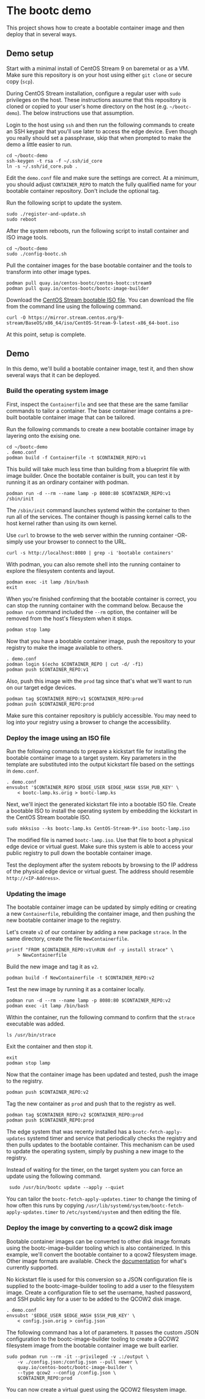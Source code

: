 # The bootc demo
This project shows how to create a bootable container image and then
deploy that in several ways.

## Demo setup
Start with a minimal install of CentOS Stream 9 on baremetal or as a
VM. Make sure this repository is on your host using either `git clone`
or secure copy (`scp`).

During CentOS Stream installation, configure a regular user with
`sudo` privileges on the host. These instructions assume that this
repository is cloned or copied to your user's home directory on the host
(e.g. `~/bootc-demo`). The below instructions use that assumption.

Login to the host using `ssh` and then run the following commands
to create an SSH keypair that you'll use later to access the edge
device. Even though you really should set a passphrase, skip that when
prompted to make the demo a little easier to run.

    cd ~/bootc-demo
    ssh-keygen -t rsa -f ~/.ssh/id_core
    ln -s ~/.ssh/id_core.pub .

Edit the `demo.conf` file and make sure the settings are correct. At a
minimum, you should adjust `CONTAINER_REPO` to match the fully qualified
name for your bootable container repository. Don't include the optional
tag.

Run the following script to update the system.

    sudo ./register-and-update.sh
    sudo reboot

After the system reboots, run the following script to install container
and ISO image tools.

    cd ~/bootc-demo
    sudo ./config-bootc.sh

Pull the container images for the base bootable container and the tools
to transform into other image types.

    podman pull quay.io/centos-bootc/centos-bootc:stream9
    podman pull quay.io/centos-bootc/bootc-image-builder

Download the [CentOS Stream bootable ISO file](https://mirror.stream.centos.org/9-stream/BaseOS/x86_64/iso/CentOS-Stream-9-latest-x86_64-boot.iso).
You can download the file from the command line using the following
command.

    curl -O https://mirror.stream.centos.org/9-stream/BaseOS/x86_64/iso/CentOS-Stream-9-latest-x86_64-boot.iso

At this point, setup is complete.

## Demo
In this demo, we'll build a bootable container image, test it, and then
show several ways that it can be deployed.

### Build the operating system image
First, inspect the `Containerfile` and see that these are the same
familiar commands to tailor a container. The base container image contains
a pre-built bootable container image that can be tailored.

Run the following commands to create a new bootable container image by
layering onto the exising one.

    cd ~/bootc-demo
    . demo.conf
    podman build -f Containerfile -t $CONTAINER_REPO:v1

This build will take much less time than building from a blueprint file
with image builder. Once the bootable container is built, you can test
it by running it as an ordinary container with podman.

    podman run -d --rm --name lamp -p 8080:80 $CONTAINER_REPO:v1 /sbin/init

The `/sbin/init` command launches systemd within the container to then
run all of the services. The container though is passing kernel calls
to the host kernel rather than using its own kernel.

Use `curl` to browse to the web server within the running container -OR-
simply use your browser to connect to the URL.

    curl -s http://localhost:8080 | grep -i 'bootable containers'

With podman, you can also remote shell into the running container to
explore the filesystem contents and layout.

    podman exec -it lamp /bin/bash
    exit

When you're finished confirming that the bootable container is correct,
you can stop the running container with the command below. Because the
`podman run` command included the `--rm` option, the container will be
removed from the host's filesystem when it stops.

    podman stop lamp

Now that you have a bootable container image, push the repository to
your registry to make the image available to others.

    . demo.conf
    podman login $(echo $CONTAINER_REPO | cut -d/ -f1)
    podman push $CONTAINER_REPO:v1

Also, push this image with the `prod` tag since that's what we'll want
to run on our target edge devices.

    podman tag $CONTAINER_REPO:v1 $CONTAINER_REPO:prod
    podman push $CONTAINER_REPO:prod

Make sure this container repository is publicly accessible. You may need
to log into your registry using a browser to change the accessibility.

### Deploy the image using an ISO file
Run the following commands to prepare a kickstart file for installing
the bootable container image to a target system. Key parameters in the
template are substituted into the output kickstart file based on the
settings in `demo.conf`.

    . demo.conf
    envsubst '$CONTAINER_REPO $EDGE_USER $EDGE_HASH $SSH_PUB_KEY' \
        < bootc-lamp.ks.orig > bootc-lamp.ks

Next, we'll inject the generated kickstart file into a bootable ISO
file. Create a bootable ISO to install the operating system by embedding
the kickstart in the CentOS Stream bootable ISO.

    sudo mkksiso --ks bootc-lamp.ks CentOS-Stream-9*.iso bootc-lamp.iso

The modified file is named `bootc-lamp.iso`. Use that file to boot a
physical edge device or virtual guest. Make sure this system is able to
access your public registry to pull down the bootable container image.

Test the deployment after the system reboots by browsing to the IP address
of the physical edge device or virtual guest. The address should resemble
`http://<IP-Address>`.

### Updating the image
The bootable container image can be updated by simply editing or creating
a new `Containerfile`, rebuilding the container image, and then pushing
the new bootable container image to the registry.

Let's create `v2` of our container by adding a new package `strace`. In
the same directory, create the file `NewContainerfile`.

    printf "FROM $CONTAINER_REPO:v1\nRUN dnf -y install strace" \
        > NewContainerfile

Build the new image and tag it as `v2`.

    podman build -f NewContainerfile -t $CONTAINER_REPO:v2

Test the new image by running it as a container locally.

    podman run -d --rm --name lamp -p 8080:80 $CONTAINER_REPO:v2
    podman exec -it lamp /bin/bash

Within the container, run the following command to confirm that the
`strace` executable was added.

    ls /usr/bin/strace

Exit the container and then stop it.

    exit
    podman stop lamp

Now that the container image has been updated and tested, push the image
to the registry.

    podman push $CONTAINER_REPO:v2

Tag the new container as `prod` and push that to the registry as well.

    podman tag $CONTAINER_REPO:v2 $CONTAINER_REPO:prod
    podman push $CONTAINER_REPO:prod

The edge system that was recenty installed has a
`bootc-fetch-apply-updates` systemd timer and service that periodically
checks the registry and then pulls updates to the bootable container. This
mechanism can be used to update the operating system, simply by pushing a
new image to the registry.

Instead of waiting for the timer, on the target system you can force an
update using the following command.

     sudo /usr/bin/bootc update --apply --quiet

You can tailor the `bootc-fetch-apply-updates.timer`
to change the timing of how often this runs by copying
`/usr/lib/systemd/system/bootc-fetch-apply-updates.timer` to
`/etc/systemd/system` and then editing the file.

### Deploy the image by converting to a qcow2 disk image
Bootable container images can be converted to other disk image formats
using the bootc-image-builder tooling which is also containerized. In
this example, we'll convert the bootable container to a qcow2
filesystem image. Other image formats are available. Check the
[documentation](https://github.com/osbuild/bootc-image-builder#-image-types)
for what's currently supported.

No kickstart file is used for this conversion so a JSON configuration
file is supplied to the bootc-image-builder tooling to add a user to
the filesystem image. Create a configuration file to set the username,
hashed password, and SSH public key for a user to be added to the QCOW2
disk image.

    . demo.conf
    envsubst '$EDGE_USER $EDGE_HASH $SSH_PUB_KEY' \
        < config.json.orig > config.json

The following command has a lot of parameters. It passes the custom
JSON configuration to the bootc-image-builder tooling to create a QCOW2
filesystem image from the bootable container image we built earlier.

    sudo podman run --rm -it --privileged -v .:/output \
        -v ./config.json:/config.json --pull newer \
        quay.io/centos-bootc/bootc-image-builder \
        --type qcow2 --config /config.json \
        $CONTAINER_REPO:prod

You can now create a virtual guest using the QCOW2 filesystem image.
